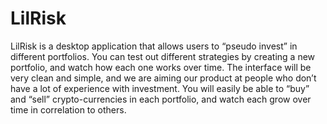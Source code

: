 # LilRisk

LilRisk is a desktop application that allows users to “pseudo invest” in different portfolios.  You can test out different strategies by creating a new portfolio, and watch how each one works over time.  The interface will be very clean and simple, and we are aiming our product at people who don’t have a lot of experience with investment.  You will easily be able to “buy” and “sell” crypto-currencies in each portfolio, and watch each grow over time in correlation to others.	
